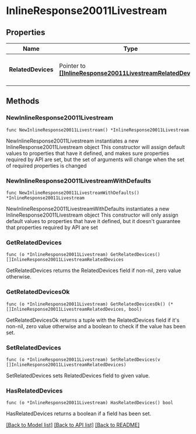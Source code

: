 # InlineResponse20011Livestream

## Properties

Name | Type | Description | Notes
------------ | ------------- | ------------- | -------------
**RelatedDevices** | Pointer to [**[]InlineResponse20011LivestreamRelatedDevices**](InlineResponse20011LivestreamRelatedDevices.md) | An array of the related devices for the role | [optional] 

## Methods

### NewInlineResponse20011Livestream

`func NewInlineResponse20011Livestream() *InlineResponse20011Livestream`

NewInlineResponse20011Livestream instantiates a new InlineResponse20011Livestream object
This constructor will assign default values to properties that have it defined,
and makes sure properties required by API are set, but the set of arguments
will change when the set of required properties is changed

### NewInlineResponse20011LivestreamWithDefaults

`func NewInlineResponse20011LivestreamWithDefaults() *InlineResponse20011Livestream`

NewInlineResponse20011LivestreamWithDefaults instantiates a new InlineResponse20011Livestream object
This constructor will only assign default values to properties that have it defined,
but it doesn't guarantee that properties required by API are set

### GetRelatedDevices

`func (o *InlineResponse20011Livestream) GetRelatedDevices() []InlineResponse20011LivestreamRelatedDevices`

GetRelatedDevices returns the RelatedDevices field if non-nil, zero value otherwise.

### GetRelatedDevicesOk

`func (o *InlineResponse20011Livestream) GetRelatedDevicesOk() (*[]InlineResponse20011LivestreamRelatedDevices, bool)`

GetRelatedDevicesOk returns a tuple with the RelatedDevices field if it's non-nil, zero value otherwise
and a boolean to check if the value has been set.

### SetRelatedDevices

`func (o *InlineResponse20011Livestream) SetRelatedDevices(v []InlineResponse20011LivestreamRelatedDevices)`

SetRelatedDevices sets RelatedDevices field to given value.

### HasRelatedDevices

`func (o *InlineResponse20011Livestream) HasRelatedDevices() bool`

HasRelatedDevices returns a boolean if a field has been set.


[[Back to Model list]](../README.md#documentation-for-models) [[Back to API list]](../README.md#documentation-for-api-endpoints) [[Back to README]](../README.md)


